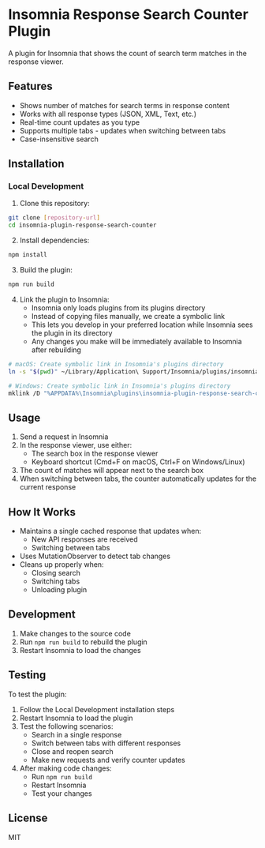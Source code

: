 # Insomnia Response Search Counter Plugin

A plugin for Insomnia that shows the count of search term matches in the response viewer.

## Features

- Shows number of matches for search terms in response content
- Works with all response types (JSON, XML, Text, etc.)
- Real-time count updates as you type
- Supports multiple tabs - updates when switching between tabs
- Case-insensitive search

## Installation

### Local Development

1. Clone this repository:
```bash
git clone [repository-url]
cd insomnia-plugin-response-search-counter
```

2. Install dependencies:
```bash
npm install
```

3. Build the plugin:
```bash
npm run build
```

4. Link the plugin to Insomnia:
   - Insomnia only loads plugins from its plugins directory
   - Instead of copying files manually, we create a symbolic link
   - This lets you develop in your preferred location while Insomnia sees the plugin in its directory
   - Any changes you make will be immediately available to Insomnia after rebuilding

```bash
# macOS: Create symbolic link in Insomnia's plugins directory
ln -s "$(pwd)" ~/Library/Application\ Support/Insomnia/plugins/insomnia-plugin-response-search-counter

# Windows: Create symbolic link in Insomnia's plugins directory
mklink /D "%APPDATA%\Insomnia\plugins\insomnia-plugin-response-search-counter" "%CD%"
```

## Usage

1. Send a request in Insomnia
2. In the response viewer, use either:
   - The search box in the response viewer
   - Keyboard shortcut (Cmd+F on macOS, Ctrl+F on Windows/Linux)
3. The count of matches will appear next to the search box
4. When switching between tabs, the counter automatically updates for the current response

## How It Works

- Maintains a single cached response that updates when:
  - New API responses are received
  - Switching between tabs
- Uses MutationObserver to detect tab changes
- Cleans up properly when:
  - Closing search
  - Switching tabs
  - Unloading plugin

## Development

1. Make changes to the source code
2. Run `npm run build` to rebuild the plugin
3. Restart Insomnia to load the changes

## Testing

To test the plugin:

1. Follow the Local Development installation steps
2. Restart Insomnia to load the plugin
3. Test the following scenarios:
   - Search in a single response
   - Switch between tabs with different responses
   - Close and reopen search
   - Make new requests and verify counter updates
4. After making code changes:
   - Run `npm run build`
   - Restart Insomnia
   - Test your changes

## License

MIT

